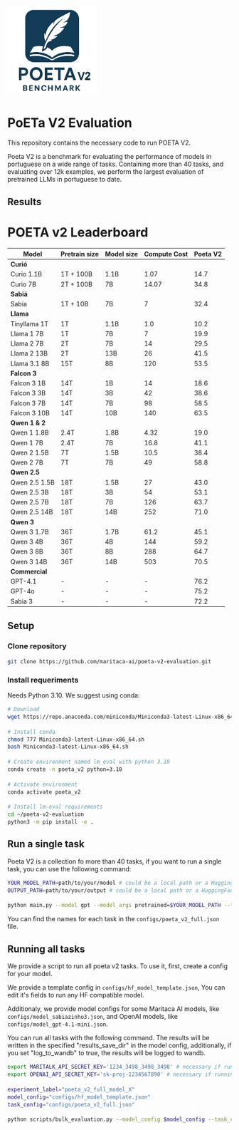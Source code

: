 

# <img src="docs/images/poeta_v2_logo.png" alt="PoETa V2" width="200"/> 
# PoETa V2 Evaluation

This repository contains the necessary code to run POETA V2.

Poeta V2 is a benchmark for evaluating the performance of models in portuguese on a wide range of tasks. Containing more than 40 tasks, and evaluating over 12k examples, we perform the largest evaluation of pretrained LLMs in portuguese to date.


## Results

# POETA v2 Leaderboard

| Model           | Pretrain size | Model size | Compute Cost | Poeta V2 |
|-----------------|---------------|------------|--------------|----------|
| **Curió**       |               |            |              |          |
| Curio 1.1B      | 1T + 100B     | 1.1B       | 1.07         | 14.7     |
| Curio 7B        | 2T + 100B     | 7B         | 14.07        | 34.8     |
| **Sabiá**       |               |            |              |          |
| Sabia           | 1T + 10B      | 7B         | 7            | 32.4     |
| **Llama**       |               |            |              |          |
| Tinyllama 1T    | 1T            | 1.1B       | 1.0          | 10.2     |
| Llama 1 7B      | 1T            | 7B         | 7            | 19.9     |
| Llama 2 7B      | 2T            | 7B         | 14           | 29.5     |
| Llama 2 13B     | 2T            | 13B        | 26           | 41.5     |
| Llama 3.1 8B    | 15T           | 8B         | 120          | 53.5     |
| **Falcon 3**    |               |            |              |          |
| Falcon 3 1B     | 14T           | 1B         | 14           | 18.6     |
| Falcon 3 3B     | 14T           | 3B         | 42           | 38.6     |
| Falcon 3 7B     | 14T           | 7B         | 98           | 58.5     |
| Falcon 3 10B    | 14T           | 10B        | 140          | 63.5     |
| **Qwen 1 & 2**  |               |            |              |          |
| Qwen 1 1.8B     | 2.4T          | 1.8B       | 4.32         | 19.0     |
| Qwen 1 7B       | 2.4T          | 7B         | 16.8         | 41.1     |
| Qwen 2 1.5B     | 7T            | 1.5B       | 10.5         | 38.4     |
| Qwen 2 7B       | 7T            | 7B         | 49           | 58.8     |
| **Qwen 2.5**    |               |            |              |          |
| Qwen 2.5 1.5B   | 18T           | 1.5B       | 27           | 43.0     |
| Qwen 2.5 3B     | 18T           | 3B         | 54           | 53.1     |
| Qwen 2.5 7B     | 18T           | 7B         | 126          | 63.7     |
| Qwen 2.5 14B    | 18T           | 14B        | 252          | 71.0     |
| **Qwen 3**      |               |            |              |          |
| Qwen 3 1.7B     | 36T           | 1.7B       | 61.2         | 45.1     |
| Qwen 3 4B       | 36T           | 4B         | 144          | 59.2     |
| Qwen 3 8B       | 36T           | 8B         | 288          | 64.7     |
| Qwen 3 14B      | 36T           | 14B        | 503          | 70.5     |
| **Commercial**  |               |            |              |          |
| GPT-4.1         | -             | -          | -            | 76.2     |
| GPT-4o          | -             | -          | -            | 75.2     |
| Sabia 3         | -             | -          | -            | 72.2     |

## Setup

### Clone repository

```bash
git clone https://github.com/maritaca-ai/poeta-v2-evaluation.git
```

### Install requeriments

Needs Python 3.10. We suggest using conda:
```bash
# Download
wget https://repo.anaconda.com/miniconda/Miniconda3-latest-Linux-x86_64.sh

# Install conda
chmod 777 Miniconda3-latest-Linux-x86_64.sh
bash Miniconda3-latest-Linux-x86_64.sh

# Create environment named lm_eval with python 3.10
conda create -n poeta_v2 python=3.10

# Activate environment
conda activate poeta_v2

# Install lm-eval requirements
cd ~/poeta-v2-evaluation
python3 -m pip install -e .
```


## Run a single task

Poeta V2 is a collection fo more than 40 tasks, if you want to run a single task, you can use the following command:

```bash
YOUR_MODEL_PATH=path/to/your/model # could be a local path or a HuggingFace path
OUTPUT_PATH=path/to/your/output # could be a local path or a HuggingFace path

python main.py --model gpt --model_args pretrained=$YOUR_MODEL_PATH --tasks assin_rte_greedy --num_fewshot 2 --prompt_modes dynamic-random --output_path $OUTPUT_PATH --description_dict_path description.json --no_cache
```

You can find the names for each task in the `configs/poeta_v2_full.json` file.

## Running all tasks

We provide a script to run all poeta v2 tasks. To use it, first, create a config for your model. 

We provide a template config in `configs/hf_model_template.json`, You can edit it's fields to run any HF compatible model.

Additionaly, we provide model configs for some Maritaca AI models, like `configs/model_sabiazinho3.json`, and OpenAI models, like `configs/model_gpt-4.1-mini.json`.

You can run all tasks with the following command. The results will be written in the specified "results_save_dir" in the model config, additionally, if you set "log_to_wandb" to true, the results will be logged to wandb.


```bash
export MARITALK_API_SECRET_KEY='1234_3498_3498_3498' # necessary if running a Maritaca AI model, like sabia-3.1 or sabiazinho-3
export OPENAI_API_SECRET_KEY='sk-proj-1234567890' # necessary if running a OpenAI model, like gpt-4.1

experiment_label="poeta_v2_full_model_X"    
model_config="configs/hf_model_template.json"
task_config="configs/poeta_v2_full.json"

python scripts/bulk_evaluation.py --model_config $model_config --task_config $task_config --experiment_name $experiment_label
```


